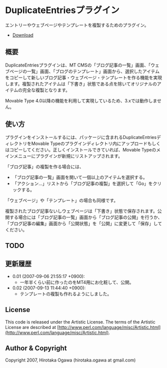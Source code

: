 # DuplicateEntriesプラグイン

エントリーやウェブページやテンプレートを複製するためのプラグイン。

 - [Download](https://github.com/ogawa/mt-plugin-DuplicateEntries/archive/master.zip)

## 概要

DuplicateEntriesプラグインは、MT CMSの「ブログ記事の一覧」画面、「ウェブページの一覧」画面、「ブログのテンプレート」画面から、選択したアイテムをコピーして新しいブログ記事・ウェブページ・テンプレートを作る機能を実現します。複製されたアイテムは「下書き」状態である点を除いてオリジナルのアイテムの完全な複製となります。

Movable Type 4.0以降の機能を利用して実現しているため、3.xでは動作しません。

## 使い方

プラグインをインストールするには、パッケージに含まれるDuplicateEntriesディレクトリをMovable Typeのプラグインディレクトリ内にアップロードもしくはコピーしてください。正しくインストールできていれば、Movable Typeのメインメニューにプラグインが新規にリストアップされます。

「ブログ記事」の複製を作る場合には、

 * 「ブログ記事の一覧」画面を開いて一個以上のアイテムを選択する。
 * 「アクション…」リストから「ブログ記事の複製」を選択して「Go」をクリックする。

「ウェブページ」や「テンプレート」の場合も同様です。

複製されたブログ記事ないしウェブページは「下書き」状態で保存されます。公開する場合には「ブログ記事の一覧」画面から「ブログ記事の公開」を行うか、「ブログ記事の編集」画面から「公開状態」を「公開」に変更して「保存」してください。

## TODO

## 更新履歴

 - 0.01 (2007-09-06 21:55:17 +0900):
   - 一年半くらい前に作ったのをMT4用にお化粧して、公開。
 - 0.02 (2007-09-13 11:44:40 +0900):
   - テンプレートの複製も作れるようにしました。

## License

This code is released under the Artistic License. The terms of the Artistic License are described at [http://www.perl.com/language/misc/Artistic.html](http://www.perl.com/language/misc/Artistic.html).

## Author & Copyright

Copyright 2007, Hirotaka Ogawa (hirotaka.ogawa at gmail.com)
